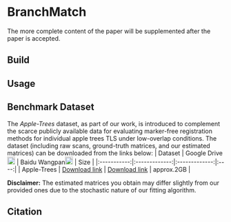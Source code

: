 # BranchMatch
The more complete content of the paper will be supplemented after the paper is accepted.

<!-- ### Authors
- Ning Wang
- Yanlong Miao
- Yaxiong Wang -->

## Build

## Usage

## Benchmark Dataset
The *Apple-Trees* dataset, as part of our work, is introduced to complement the scarce publicly available data for evaluating marker-free registration methods for individual apple trees TLS under low-overlap conditions. The dataset (including raw scans, ground-truth matrices, and our estimated matrices) can be downloaded from the links below:
|   Dataset   |  Google Drive<img src="https://ssl.gstatic.com/docs/doclist/images/drive_2022q3_32dp.png" alt="Google Drive" width="18"/> | Baidu Wangpan<img src="https://nd-static.bdstatic.com/m-static/v20-main/favicon-main.ico" alt="Baidu Yun" width="18"/> | Size |
|:-----------:|:-------------:|:-------------:|:----:|
| Apple-Trees | [Download link](https://forms.gle/LzpRNG7fGhpvGU1K9) | [Download link](https://www.wjx.top/vm/QyYKf73.aspx# ) |  approx.2GB  |

**Disclaimer:** The estimated matrices you obtain may differ slightly from our provided ones due to the stochastic nature of our fitting algorithm.

## Citation
